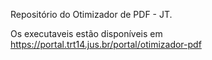 Repositório do Otimizador de PDF - JT.

Os executaveis estão disponíveis em  https://portal.trt14.jus.br/portal/otimizador-pdf
